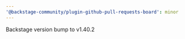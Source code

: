 ```yaml
---
'@backstage-community/plugin-github-pull-requests-board': minor
---
```


Backstage version bump to v1.40.2
